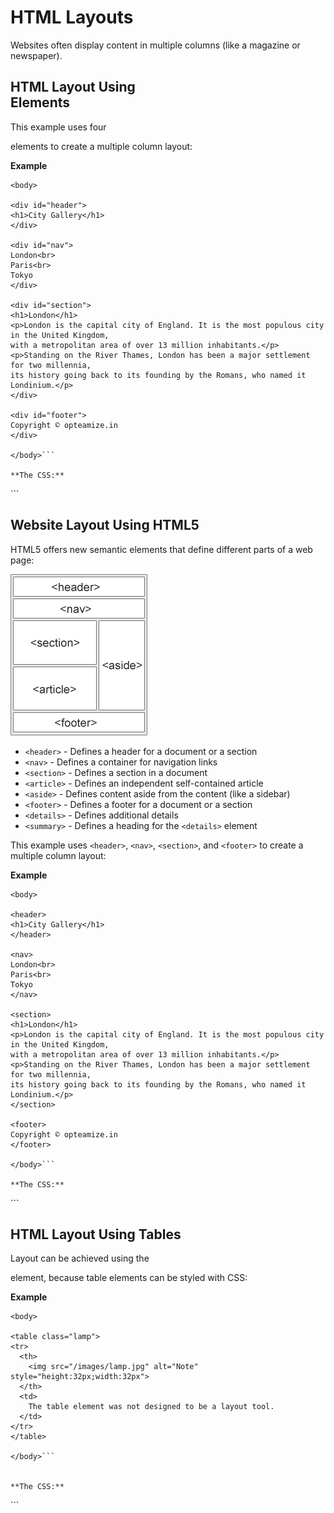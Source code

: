 # HTML Layouts


Websites often display content in multiple columns (like a magazine or newspaper).



## HTML Layout Using <div> Elements



This example uses four <div> elements to create a multiple column layout:

**Example**
```
<body>

<div id="header">
<h1>City Gallery</h1>
</div>

<div id="nav">
London<br>
Paris<br>
Tokyo
</div>

<div id="section">
<h1>London</h1>
<p>London is the capital city of England. It is the most populous city in the United Kingdom,
with a metropolitan area of over 13 million inhabitants.</p>
<p>Standing on the River Thames, London has been a major settlement for two millennia,
its history going back to its founding by the Romans, who named it Londinium.</p>
</div>

<div id="footer">
Copyright © opteamize.in
</div>

</body>```

**The CSS:**
```
<style>
#header {
    background-color:black;
    color:white;
    text-align:center;
    padding:5px;
}
#nav {
    line-height:30px;
    background-color:#eeeeee;
    height:300px;
    width:100px;
    float:left;
    padding:5px; 
}
#section {
    width:350px;
    float:left;
    padding:10px; 
}
#footer {
    background-color:black;
    color:white;
    clear:both;
    text-align:center;
    padding:5px; 
}
</style>```

## Website Layout Using HTML5


HTML5 offers new semantic elements that define different parts of a web page:

![HTML5 Semantic Elements	](img_sem_elements.gif)
* ```<header>``` - Defines a header for a document or a section
* ```<nav>``` - Defines a container for navigation links
* ```<section>``` - Defines a section in a document
* ```<article>``` - Defines an independent self-contained article
* ```<aside>``` - Defines content aside from the content (like a sidebar)
* ```<footer>``` - Defines a footer for a document or a section
* ```<details>``` - Defines additional details
* ```<summary>``` - Defines a heading for the ```<details>``` element

This example uses ```<header>```, ```<nav>```, ```<section>```, and ```<footer>``` to create a multiple column layout:

**Example**
```
<body>

<header>
<h1>City Gallery</h1>
</header>

<nav>
London<br>
Paris<br>
Tokyo
</nav>

<section>
<h1>London</h1>
<p>London is the capital city of England. It is the most populous city in the United Kingdom,
with a metropolitan area of over 13 million inhabitants.</p>
<p>Standing on the River Thames, London has been a major settlement for two millennia,
its history going back to its founding by the Romans, who named it Londinium.</p>
</section>

<footer>
Copyright © opteamize.in
</footer>

</body>```

**The CSS:**
```
<style>
header {
    background-color:black;
    color:white;
    text-align:center;
    padding:5px; 
}
nav {
    line-height:30px;
    background-color:#eeeeee;
    height:300px;
    width:100px;
    float:left;
    padding:5px; 
}
section {
    width:350px;
    float:left;
    padding:10px; 
}
footer {
    background-color:black;
    color:white;
    clear:both;
    text-align:center;
    padding:5px; 
}
</style>```

## HTML Layout Using Tables


Layout can be achieved using the <table> element, because table elements can be styled with CSS:

**Example**
```
<body>

<table class="lamp">
<tr>
  <th>
    <img src="/images/lamp.jpg" alt="Note" style="height:32px;width:32px">
  </th>
  <td>
    The table element was not designed to be a layout tool.
  </td>
</tr>
</table>

</body>```


**The CSS:**
```
<style>
table.lamp {
    width:100%;
    border:1px solid #d4d4d4;
}
table.lamp th, td {
    padding:10px;
}
table.lamp th {
    width:40px;
}
</style>```
